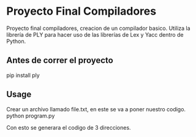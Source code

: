# Proyecto Final Compiladores

Proyecto final compiladores, creacion de un compilador basico. 
Utiliza la librería de PLY para hacer uso de las librerías de Lex y Yacc dentro de Python.

## Antes de correr el proyecto
pip install ply
## Usage

Crear un archivo llamado file.txt, en este se va a poner nuestro codigo.
python program.py

Con esto se generara el codigo de 3 direcciones.